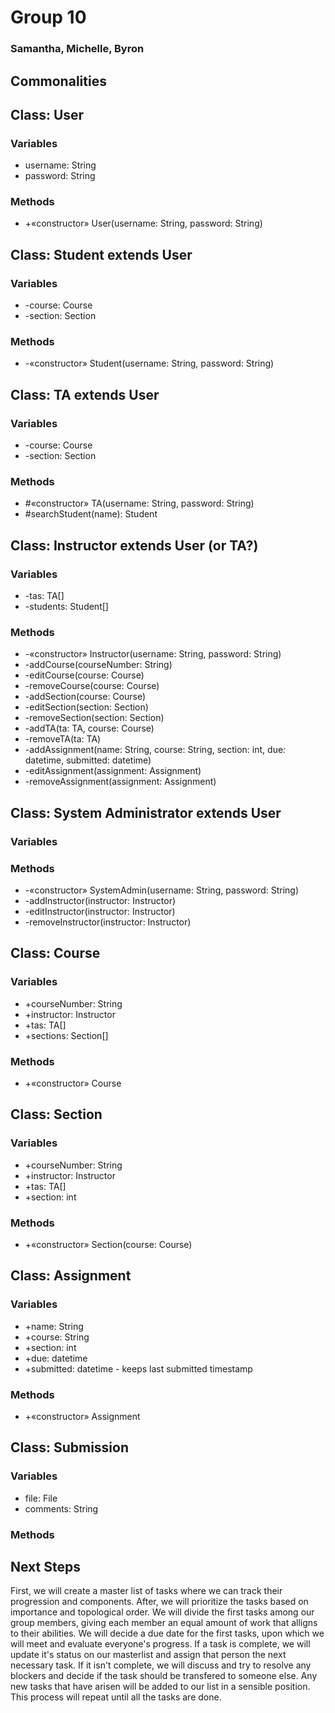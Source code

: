 # Group 10
### Samantha, Michelle, Byron

## Commonalities
## Class: User
### Variables
- username: String
- password: String
### Methods
- +«constructor» User(username: String, password: String)
## Class: Student extends User
### Variables
- -course: Course
- -section: Section
### Methods
- -«constructor» Student(username: String, password: String)
## Class: TA extends User
### Variables
- -course: Course
- -section: Section
### Methods
- #«constructor» TA(username: String, password: String)
- #searchStudent(name): Student
## Class: Instructor extends User (or TA?)
### Variables
- -tas: TA[]
- -students: Student[]
### Methods
- -«constructor» Instructor(username: String, password: String)
- -addCourse(courseNumber: String)
- -editCourse(course: Course)
- -removeCourse(course: Course)
- -addSection(course: Course)
- -editSection(section: Section)
- -removeSection(section: Section)
- -addTA(ta: TA, course: Course)
- -removeTA(ta: TA)
- -addAssignment(name: String, course: String, section: int, due: datetime, submitted: datetime)
- -editAssignment(assignment: Assignment)
- -removeAssignment(assignment: Assignment)
## Class: System Administrator extends User
### Variables
### Methods
- -«constructor» SystemAdmin(username: String, password: String)
- -addInstructor(instructor: Instructor)
- -editInstructor(instructor: Instructor)
- -removeInstructor(instructor: Instructor)
## Class: Course
### Variables
- +courseNumber: String
- +instructor: Instructor
- +tas: TA[]
- +sections: Section[]
### Methods
- +«constructor» Course
## Class: Section
### Variables
- +courseNumber: String
- +instructor: Instructor
- +tas: TA[]
- +section: int
### Methods
- +«constructor» Section(course: Course)
## Class: Assignment
### Variables
- +name: String
- +course: String
- +section: int
- +due: datetime
- +submitted: datetime - keeps last submitted timestamp
### Methods
- +«constructor» Assignment
## Class: Submission
### Variables
- file: File
- comments: String
### Methods


## Next Steps
First, we will create a master list of tasks where we can track their progression and components.  After, we will prioritize the tasks based on importance and topological order.  We will divide the first tasks among our group members, giving each member an equal amount of work that alligns to their abilities.  We will decide a due date for the first tasks, upon which we will meet and evaluate everyone's progress.  If a task is complete, we will update it's status on our masterlist and assign that person the next necessary task.  If it isn't complete, we will discuss and try to resolve any blockers and decide if the task should be transfered to someone else.  Any new tasks that have arisen will be added to our list in a sensible position.  This process will repeat until all the tasks are done.
